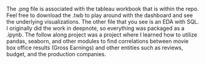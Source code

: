 The .png file is associated with the tableau workbook that is within the repo. 
Feel free to download the .twb to play around with the dashboard and see the underlying
visualizations. The other file that you see is an EDA with SQL. I originally did the 
work in deepnote, so everything was packaged as a .ipynb. The follow along project was a project
where I learned how to utilize pandas, seaborn, and other modules to find correlations between movie box office results
(Gross Earnings) and other entities such as reviews, budget, and the production companies. 
